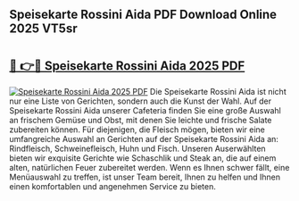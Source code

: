 ## Speisekarte Rossini Aida PDF Download Online 2025 VT5sr

# <h2><a href="http://gce8fvp.nevu.top/?p=Speisekarte+Rossini+Aida">🔗 👉🔴 Speisekarte Rossini Aida 2025 PDF</a></h2>

[![Speisekarte Rossini Aida 2025 PDF](https://i.imgur.com/dBaPXMq.png)](http://gce8fvp.nevu.top/?p=Speisekarte+Rossini+Aida)
Die Speisekarte Rossini Aida ist nicht nur eine Liste von Gerichten, sondern auch die Kunst der Wahl. Auf der Speisekarte Rossini Aida unserer Cafeteria finden Sie eine große Auswahl an frischem Gemüse und Obst, mit denen Sie leichte und frische Salate zubereiten können. Für diejenigen, die Fleisch mögen, bieten wir eine umfangreiche Auswahl an Gerichten auf der Speisekarte Rossini Aida an: Rindfleisch, Schweinefleisch, Huhn und Fisch. Unseren Auserwählten bieten wir exquisite Gerichte wie Schaschlik und Steak an, die auf einem alten, natürlichen Feuer zubereitet werden. Wenn es Ihnen schwer fällt, eine Menüauswahl zu treffen, ist unser Team bereit, Ihnen zu helfen und Ihnen einen komfortablen und angenehmen Service zu bieten.
